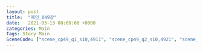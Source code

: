 ```yaml
---
layout: post
title:  "메인_049장"
date:   2021-03-13 08:00:00 +0000
categories: Main
Tags: Story Main
SceneCode: ["scene_cp49_q1_s10,4911", "scene_cp49_q2_s10,4921", "scene_cp49_q2_s20,4922", "scene_cp49_q3_s20,4931", "scene_cp49_q4_s20,4941", "scene_cp49_q4_s30,4942"]
---
```

